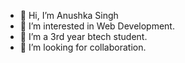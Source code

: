- 👋 Hi, I’m Anushka Singh
- 👀 I’m interested in Web Development.
- 🌱 I’m a 3rd year btech student.
- 💞️ I’m looking for collaboration.

<!---
anushkasingh1701/anushkasingh1701 is a ✨ special ✨ repository because its `README.md` (this file) appears on your GitHub profile.
You can click the Preview link to take a look at your changes.
--->
